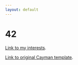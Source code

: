 ```yaml
---
layout: default
---
```

# 42



[Link to my interests](./interests.html).

[Link to original Cayman template](./original-template.html).

